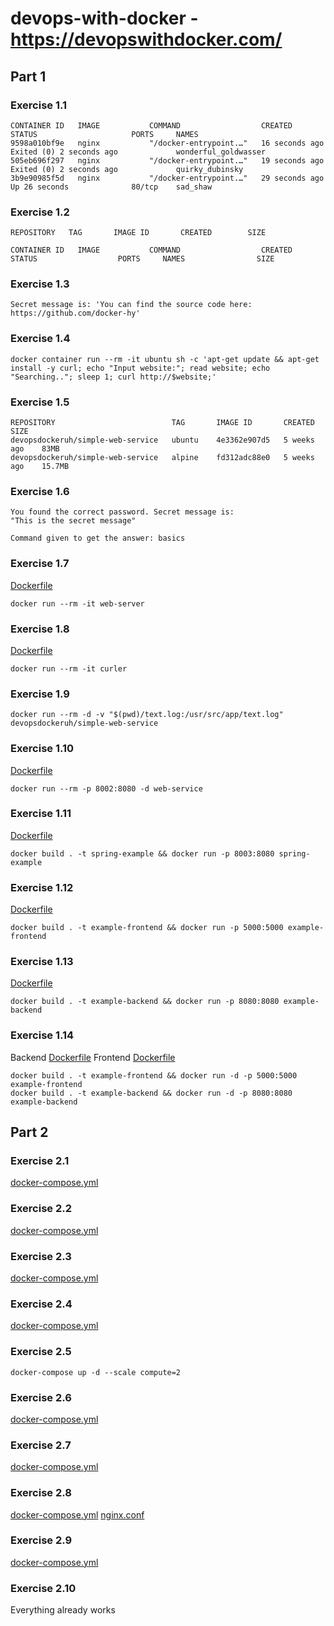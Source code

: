 # devops-with-docker - https://devopswithdocker.com/

## Part 1

### Exercise 1.1

```
CONTAINER ID   IMAGE           COMMAND                  CREATED          STATUS                     PORTS     NAMES
9598a010bf9e   nginx           "/docker-entrypoint.…"   16 seconds ago   Exited (0) 2 seconds ago             wonderful_goldwasser
505eb696f297   nginx           "/docker-entrypoint.…"   19 seconds ago   Exited (0) 2 seconds ago             quirky_dubinsky
3b9e90985f5d   nginx           "/docker-entrypoint.…"   29 seconds ago   Up 26 seconds              80/tcp    sad_shaw
```

### Exercise 1.2

```
REPOSITORY   TAG       IMAGE ID       CREATED        SIZE

CONTAINER ID   IMAGE           COMMAND                  CREATED      STATUS                  PORTS     NAMES                SIZE
```

### Exercise 1.3

```
Secret message is: 'You can find the source code here: https://github.com/docker-hy'
```

### Exercise 1.4

```
docker container run --rm -it ubuntu sh -c 'apt-get update && apt-get install -y curl; echo "Input website:"; read website; echo "Searching.."; sleep 1; curl http://$website;'
```

### Exercise 1.5

```
REPOSITORY                          TAG       IMAGE ID       CREATED        SIZE
devopsdockeruh/simple-web-service   ubuntu    4e3362e907d5   5 weeks ago    83MB
devopsdockeruh/simple-web-service   alpine    fd312adc88e0   5 weeks ago    15.7MB
```

### Exercise 1.6

```
You found the correct password. Secret message is:
"This is the secret message"

Command given to get the answer: basics
```

### Exercise 1.7

[Dockerfile](part1/1.7/Dockerfile)

```
docker run --rm -it web-server
```

### Exercise 1.8

[Dockerfile](part1/1.8/Dockerfile)

```
docker run --rm -it curler
```

### Exercise 1.9

```
docker run --rm -d -v "$(pwd)/text.log:/usr/src/app/text.log" devopsdockeruh/simple-web-service
```

### Exercise 1.10

[Dockerfile](part1/1.7/Dockerfile)

```
docker run --rm -p 8002:8080 -d web-service
```

### Exercise 1.11

[Dockerfile](part1/1.11/Dockerfile)

```
docker build . -t spring-example && docker run -p 8003:8080 spring-example
```

### Exercise 1.12

[Dockerfile](part1/1.12/Dockerfile)

```
docker build . -t example-frontend && docker run -p 5000:5000 example-frontend
```

### Exercise 1.13

[Dockerfile](part1/1.13/Dockerfile)

```
docker build . -t example-backend && docker run -p 8080:8080 example-backend
```

### Exercise 1.14

Backend [Dockerfile](part1/1.14/backend/Dockerfile)
Frontend [Dockerfile](part1/1.14/frontend/Dockerfile)

```
docker build . -t example-frontend && docker run -d -p 5000:5000 example-frontend
docker build . -t example-backend && docker run -d -p 8080:8080 example-backend
```

## Part 2

### Exercise 2.1

[docker-compose.yml](part2/2.1/docker-compose.yml)

### Exercise 2.2

[docker-compose.yml](part2/2.2/docker-compose.yml)

### Exercise 2.3

[docker-compose.yml](part2/2.3/docker-compose.yml)

### Exercise 2.4

[docker-compose.yml](part2/2.4/docker-compose.yml)

### Exercise 2.5

```
docker-compose up -d --scale compute=2
```

### Exercise 2.6

[docker-compose.yml](part2/2.6/docker-compose.yml)

### Exercise 2.7

[docker-compose.yml](part2/2.7/docker-compose.yml)

### Exercise 2.8

[docker-compose.yml](part2/2.8/docker-compose.yml)
[nginx.conf](part2/2.8/nginx.conf)

### Exercise 2.9

[docker-compose.yml](part2/2.9/docker-compose.yml)

### Exercise 2.10

Everything already works